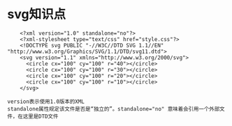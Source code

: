 # svg知识点

```xhtml
    <?xml version="1.0" standalone="no"?>
    <?xml-stylesheet type="text/css" href="style.css"?>
    <!DOCTYPE svg PUBLIC "-//W3C//DTD SVG 1.1//EN" "http://www.w3.org/Graphics/SVG/1.1/DTD/svg11.dtd">
    <svg version="1.1" xmlns="http://www.w3.org/2000/svg">
      <circle cx="100" cy="100" r="40"></circle>
      <circle cx="100" cy="100" r="30"></circle>
      <circle cx="100" cy="100" r="20"></circle>
      <circle cx="100" cy="100" r="10"></circle>
    </svg>
```

>>>
    version表示使用1.0版本的XML
    standalone属性规定该文件是否是“独立的”。standalone="no" 意味着会引用一个外部文件，在这里是DTD文件
>>>
